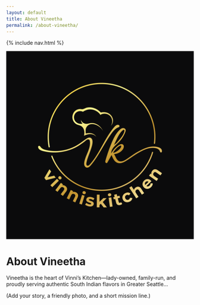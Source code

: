 ```yaml
---
layout: default
title: About Vineetha
permalink: /about-vineetha/
---
```


{% include nav.html %}
<link rel="stylesheet" href="/assets/css/custom.css">
<img class="header-logo" src="/assets/images/vinniskitchen-logo.png" alt="Vinni's Kitchen logo">

# About Vineetha
Vineetha is the heart of Vinni’s Kitchen—lady-owned, family-run, and proudly serving authentic South Indian flavors in Greater Seattle...

(Add your story, a friendly photo, and a short mission line.)